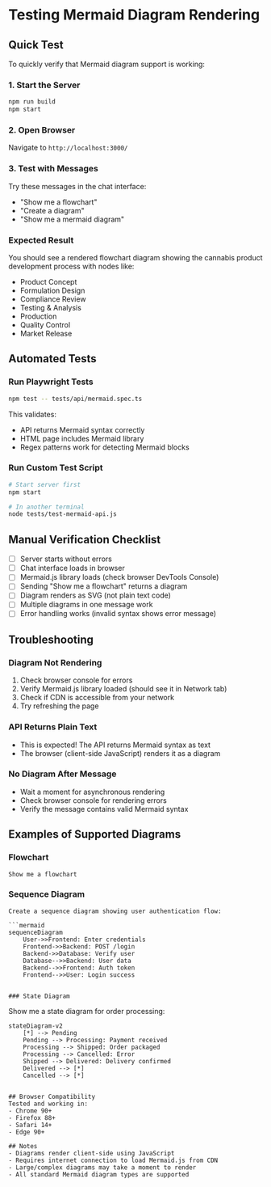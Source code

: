 # Testing Mermaid Diagram Rendering

## Quick Test
To quickly verify that Mermaid diagram support is working:

### 1. Start the Server
```bash
npm run build
npm start
```

### 2. Open Browser
Navigate to `http://localhost:3000/`

### 3. Test with Messages
Try these messages in the chat interface:
- "Show me a flowchart"
- "Create a diagram"
- "Show me a mermaid diagram"

### Expected Result
You should see a rendered flowchart diagram showing the cannabis product development process with nodes like:
- Product Concept
- Formulation Design
- Compliance Review
- Testing & Analysis
- Production
- Quality Control
- Market Release

## Automated Tests

### Run Playwright Tests
```bash
npm test -- tests/api/mermaid.spec.ts
```

This validates:
- API returns Mermaid syntax correctly
- HTML page includes Mermaid library
- Regex patterns work for detecting Mermaid blocks

### Run Custom Test Script
```bash
# Start server first
npm start

# In another terminal
node tests/test-mermaid-api.js
```

## Manual Verification Checklist

- [ ] Server starts without errors
- [ ] Chat interface loads in browser
- [ ] Mermaid.js library loads (check browser DevTools Console)
- [ ] Sending "Show me a flowchart" returns a diagram
- [ ] Diagram renders as SVG (not plain text code)
- [ ] Multiple diagrams in one message work
- [ ] Error handling works (invalid syntax shows error message)

## Troubleshooting

### Diagram Not Rendering
1. Check browser console for errors
2. Verify Mermaid.js library loaded (should see it in Network tab)
3. Check if CDN is accessible from your network
4. Try refreshing the page

### API Returns Plain Text
- This is expected! The API returns Mermaid syntax as text
- The browser (client-side JavaScript) renders it as a diagram

### No Diagram After Message
- Wait a moment for asynchronous rendering
- Check browser console for rendering errors
- Verify the message contains valid Mermaid syntax

## Examples of Supported Diagrams

### Flowchart
```
Show me a flowchart
```

### Sequence Diagram  
```
Create a sequence diagram showing user authentication flow:

```mermaid
sequenceDiagram
    User->>Frontend: Enter credentials
    Frontend->>Backend: POST /login
    Backend->>Database: Verify user
    Database-->>Backend: User data
    Backend-->>Frontend: Auth token
    Frontend-->>User: Login success
```
```

### State Diagram
```
Show me a state diagram for order processing:

```mermaid
stateDiagram-v2
    [*] --> Pending
    Pending --> Processing: Payment received
    Processing --> Shipped: Order packaged
    Processing --> Cancelled: Error
    Shipped --> Delivered: Delivery confirmed
    Delivered --> [*]
    Cancelled --> [*]
```
```

## Browser Compatibility
Tested and working in:
- Chrome 90+
- Firefox 88+
- Safari 14+
- Edge 90+

## Notes
- Diagrams render client-side using JavaScript
- Requires internet connection to load Mermaid.js from CDN
- Large/complex diagrams may take a moment to render
- All standard Mermaid diagram types are supported
